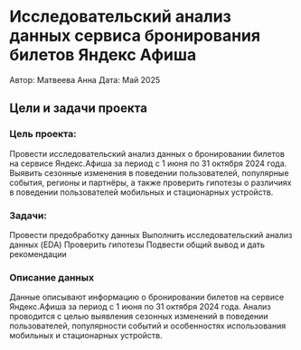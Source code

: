 # Исследовательский анализ данных сервиса бронирования билетов Яндекс Афиша

Автор: Матвеева Анна
Дата: Май 2025

## Цели и задачи проекта
### Цель проекта:
Провести исследовательский анализ данных о бронировании билетов на сервисе Яндекс.Афиша за период с 1 июня по 31 октября 2024 года. Выявить сезонные изменения в поведении пользователей, популярные события, регионы и партнёры, а также проверить гипотезы о различиях в поведении пользователей мобильных и стационарных устройств.

### Задачи:
Провести предобработку данных
Выполнить исследовательский анализ данных (EDA)
Проверить гипотезы
Подвести общий вывод и дать рекомендации

### Описание данных
Данные описывают информацию о бронировании билетов на сервисе Яндекс.Афиша за период с 1 июня по 31 октября 2024 года. Анализ проводится с целью выявления сезонных изменений в поведении пользователей, популярности событий и особенностях использования мобильных и стационарных устройств.
